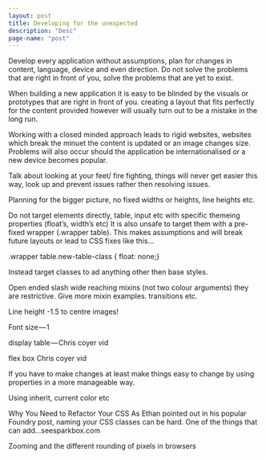 ```yaml
---
layout: post
title: Developing for the unexpected
description: "Desc"
page-name: "post"
---
```


Develop every application without assumptions, plan for changes in content, language, device and even direction. Do not solve the problems that are right in front of you, solve the problems that are yet to exist.

When building a new application it is easy to be blinded by the visuals or prototypes that are right in front of you. creating a layout that fits perfectly for the content provided however will usually turn out to be a mistake in the long run.

Working with a closed minded approach leads to rigid websites, websites which break the minuet the content is updated or an image changes size. Problems will also occur should the application be internationalised or a new device becomes popular.

Talk about looking at your feet/ fire fighting, things will never get easier this way, look up and prevent issues rather then resolving issues.

Planning for the bigger picture, no fixed widths or heights, line heights etc.

Do not target elements directly, table, input etc with specific themeing properties (float’s, width’s etc) It is also unsafe to target them with a pre-fixed wrapper (.wrapper table). This makes assumptions and will break future layouts or lead to  CSS fixes like this…

.wrapper table.new-table-class { float: none;}




Instead target classes to ad anything other then base styles.

Open ended slash wide reaching mixins (not two colour arguments) they are restrictive. Give more mixin examples. transitions etc.




Line height -1.5 to centre images!

Font size — 1

display table — Chris coyer vid

flex box Chris coyer vid




If you have to make changes at least make things easy to change by using properties in a more manageable way.

Using inherit, current color etc

Why You Need to Refactor Your CSS
As Ethan pointed out in his popular Foundry post, naming your CSS classes can be hard. One of the things that can add…seesparkbox.com




Zooming and the different rounding of pixels in browsers
